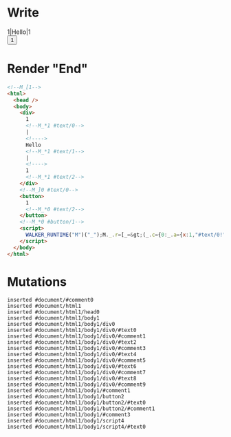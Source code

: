 # Write
  <!--M_[1--><div>1<!--M_*1 #text/0-->|<!>Hello<!--M_*1 #text/1-->|<!>1<!--M_*1 #text/2--></div><!--M_]0 #text/0--><button>1<!--M_*0 #text/2--></button><!--M_*0 #button/1--><script>WALKER_RUNTIME("M")("_");M._.r=[_=>(_.c={0:_.a={x:1,"#text/0!":_.b={}},1:_.b},_.a["#text/0("]=_._["packages/translator-tags/src/__tests__/fixtures/define-tag-render-args/template.marko_1_renderer"](_.a),_.c),0,"packages/translator-tags/src/__tests__/fixtures/define-tag-render-args/template.marko_0_x",0];M._.w()</script>


# Render "End"
```html
<!--M_[1-->
<html>
  <head />
  <body>
    <div>
      1
      <!--M_*1 #text/0-->
      |
      <!---->
      Hello
      <!--M_*1 #text/1-->
      |
      <!---->
      1
      <!--M_*1 #text/2-->
    </div>
    <!--M_]0 #text/0-->
    <button>
      1
      <!--M_*0 #text/2-->
    </button>
    <!--M_*0 #button/1-->
    <script>
      WALKER_RUNTIME("M")("_");M._.r=[_=&gt;(_.c={0:_.a={x:1,"#text/0!":_.b={}},1:_.b},_.a["#text/0("]=_._["packages/translator-tags/src/__tests__/fixtures/define-tag-render-args/template.marko_1_renderer"](_.a),_.c),0,"packages/translator-tags/src/__tests__/fixtures/define-tag-render-args/template.marko_0_x",0];M._.w()
    </script>
  </body>
</html>
```

# Mutations
```
inserted #document/#comment0
inserted #document/html1
inserted #document/html1/head0
inserted #document/html1/body1
inserted #document/html1/body1/div0
inserted #document/html1/body1/div0/#text0
inserted #document/html1/body1/div0/#comment1
inserted #document/html1/body1/div0/#text2
inserted #document/html1/body1/div0/#comment3
inserted #document/html1/body1/div0/#text4
inserted #document/html1/body1/div0/#comment5
inserted #document/html1/body1/div0/#text6
inserted #document/html1/body1/div0/#comment7
inserted #document/html1/body1/div0/#text8
inserted #document/html1/body1/div0/#comment9
inserted #document/html1/body1/#comment1
inserted #document/html1/body1/button2
inserted #document/html1/body1/button2/#text0
inserted #document/html1/body1/button2/#comment1
inserted #document/html1/body1/#comment3
inserted #document/html1/body1/script4
inserted #document/html1/body1/script4/#text0
```